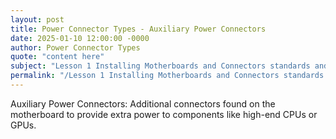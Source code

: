 ```yaml
---
layout: post
title: Power Connector Types - Auxiliary Power Connectors
date: 2025-01-10 12:00:00 -0000
author: Power Connector Types
quote: "content here"
subject: "Lesson 1 Installing Motherboards and Connectors standards and specifications"
permalink: "/Lesson 1 Installing Motherboards and Connectors standards and specifications/Power Connector Types/Power Connector Types - Auxiliary Power Connectors"
---
```


Auxiliary Power Connectors: Additional connectors found on the motherboard to provide extra power to components like high-end CPUs or GPUs.
